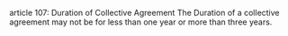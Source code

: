 article 107: Duration of Collective Agreement
The Duration of a collective agreement may not be for less than one year or more than three years.
<ul>
</ul>